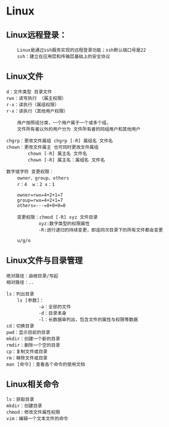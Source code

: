 Linux
============================

Linux远程登录：
----------------------------
```
    Linux是通过ssh服务实现的远程登录功能；ssh默认端口号是22
    ssh：建立在应用层和传输层基础上的安全协议
```
Linux文件
----------------------------
```
d：文件类型 目录文件
rwx：读写执行 （属主权限）
r-x：读执行（属组权限）
r-x：读执行（其他用户权限）

    用户按照组分类，一个用户属于一个或多个组，
    文件所有者以外的用户分为 文件所有者的同组用户和其他用户

chgrp：更改文件属组 chgrp [-R] 属组名 文件名
chown：更改文件属主 也可同时更改文件属组 
        chown [-R] 属主名 文件名
        chown [-R] 属主名：属组名 文件名

数字或字符 变更权限：
    owner、group、others
    r：4  w：2 x：1

    owner=rwx=4+2+1=7
    group=rwx=4+2+1=7
    others=---=0+0+0=0

    变更权限：chmod [-R] xyz 文件目录
            xyz:数字类型的权限属性
            -R:进行递归的持续变更，即连同次目录下的所有文件都会变更

    u/g/o

```

Linux文件与目录管理
-----------------------------------------
```
绝对路径：由根目录/写起
相对路径：..

ls：列出目录
    ls [参数]：
            -a：全部的文件
            -d：目录本身
            -l：长数据串列出，包含文件的属性与权限等数据
cd：切换目录 
pwd：显示目前的目录
mkdir：创建一个新的目录
rmdir：删除一个空的目录
cp：复制文件或目录
rm：移除文件或目录
man [命令]：查看各个命令的使用文档

```

Linux相关命令
----------------------------------------
```
ls：获取目录
mkdir：创建目录
chmod：修改文件属性权限
vim：编辑一个文本文件的命令

```

